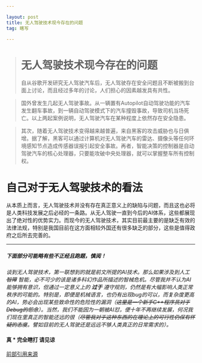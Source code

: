 ```yaml
---

layout: post
title: 无人驾驶技术现今存在的问题
tag: 瞎写

---
```

># 无人驾驶技术现今存在的问题
>自从谷歌开发研究无人驾驶汽车后，无人驾驶存在安全问题且不断被搬到台面上讨论，而且经过多年的讨论，人们担心的因素越发具有共性。

>国外曾发生几起无人驾驶事故。从一辆置有Autopilot自动驾驶功能的汽车发生翻车事故，到一辆自动驾驶模式下的汽车撞毁事故，导致司机当场死亡。以上两起案例说明，无人驾驶汽车在某种程度上依然存在安全隐患。

>其次，随着无人驾驶技术变得越来越普遍，来自黑客的攻击威胁也与日俱增。据了解，黑客可以通过计算机对无人驾驶汽车的雷达、摄像头等任何环境感知节点造成传感器误报引起安全事故。再者，智能决策的控制器是自动驾驶汽车的核心处理器，只要能攻破中央处理器，就可以掌握整车所有控制权。

# 自己对于无人驾驶技术的看法

从本质上而言，无人驾驶技术并没有存在真正意义上的缺陷与问题，而且这也必将是人类科技发展之后必经的一条路。从无人驾驶一直到今后的AI体系，这些都展现出了绝对性的优势实力。而现今的无人驾驶技术，其实目前最主要的是缺乏有效的法律法规，特别是我国目前在这方面相较外国还有很多缺乏的部分，这些是值得政府之后所去完善的。

***

##### *下面部分可能略有些不正经且跑题，慎阅！*

 *谈到无人驾驶技术，第一联想到的就是前文所提的AI技术。那么如果涉及到人工 ~~智障~~ 智能，必不可少的该是诸多科幻作品所描述的智械危机。尽管我并不认为AI能够拥有意识，但通过一定意义上的 **过于** 遵守规则，仍然是有大幅影响人类正常秩序的可能的。特别是，即便是机械语言，也仍有出现bug的可以，而复杂度更高的AI，势必会出现某些致命性的危险性的漏洞（~~这里是一个新手C++程序员对于Debug的怨念~~）。当然，我们不能因为一朝被AI怼，便十年不再继续发展，何况我们现在里真正的智能还远的很（~~尽管我对于这种东西的在理论上的可行性仍保有怀疑的态度~~。譬如目前的无人驾驶还是远远不够人类真正的日常需求的）。*

 #### 真 * 完全瞎打 请见谅

 [前部引用来源](http://news.rfidworld.com.cn/2017_08/7eed5639ef173235.html)


